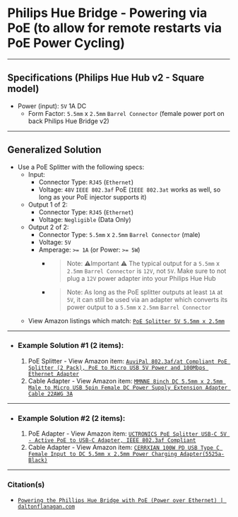 <!-- ------------------------------------------------------------ -->
# Philips Hue Bridge - Powering via PoE (to allow for remote restarts via PoE Power Cycling)
<!-- ------------------------------------------------------------ -->

***
## Specifications (Philips Hue Hub v2 - Square model)

- Power (input):  `5V` 1A DC
  - Form Factor:  `5.5mm` x `2.5mm` `Barrel Connector` (female power port on back Philips Hue Bridge v2)

<!-- ------------------------------------------------------------ -->

***
## Generalized Solution
  - Use a PoE Splitter with the following specs:
    - Input:
      - Connector Type: `RJ45` (`Ethernet`)
      - Voltage: `48V` `IEEE 802.3af` PoE (`IEEE 802.3at` works as well, so long as your PoE injector supports it)
    - Output 1 of 2:
      - Connector Type: `RJ45` (`Ethernet`)
      - Voltage: `Negligible` (Data Only)
    - Output 2 of 2:
      - Connector Type: `5.5mm` x `2.5mm` `Barrel Connector` (male)
      - Voltage: `5V`
      - Amperage: `>= 1A` (or Power: `>= 5W`)
        - > Note: ⚠️Important ⚠️ The typical output for a `5.5mm` x `2.5mm` `Barrel Connector` is `12V`, not `5V`. Make sure to not plug a `12V` power adapter into your Philips Hue Hub
        - > Note: As long as the PoE splitter outputs at least `1A` at `5V`, it can still be used via an adapter which converts its power output to a `5.5mm` x `2.5mm` `Barrel Connector`
    - View Amazon listings which match: [`PoE Splitter 5V 5.5mm x 2.5mm`](https://www.amazon.com/s?k=PoE+Splitter+5V+5.5mm+x+2.5mm)

<!-- ------------------------------------------------------------ -->

***
- ### Example Solution #1 (2 items):
  1. PoE Splitter - View Amazon item: [`AuviPal 802.3af/at Compliant PoE Splitter (2 Pack), PoE to Micro USB 5V Power and 100Mbps Ethernet Adapter`](https://amazon.com/dp/B07TYBQB3B)
  2. Cable Adapter - View Amazon item: [`MMNNE 8inch DC 5.5mm x 2.5mm Male to Micro USB 5pin Female DC Power Supply Extension Adapter Cable 22AWG 3A`](https://amazon.com/dp/B07YFTZ4Z2)

<!-- ------------------------------------------------------------ -->

***
- ### Example Solution #2 (2 items):
  1. PoE Adapter - View Amazon item: [`UCTRONICS PoE Splitter USB-C 5V - Active PoE to USB-C Adapter, IEEE 802.3af Compliant`](https://amazon.com/dp/B087F4QCTR)
  2. Cable Adapter - View Amazon item: [`CERRXIAN 100W PD USB Type C Female Input to DC 5.5mm x 2.5mm Power Charging Adapter(5525a-Black)`](https://amazon.com/dp/B08V11C6T8)

<!-- ------------------------------------------------------------ -->

***
### Citation(s)

- [`Powering the Phillips Hue Bridge with PoE (Power over Ethernet) | daltonflanagan.com`](https://daltonflanagan.com/hue-over-poe/)

<!-- ------------------------------------------------------------ -->